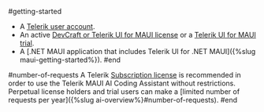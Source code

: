 #getting-started
* A [Telerik user account](https://www.telerik.com/account/).
* An active [DevCraft or Telerik UI for MAUI license](https://www.telerik.com/purchase/maui-ui) or a [Telerik UI for MAUI trial](https://www.telerik.com/maui-ui).
* A [.NET MAUI application that includes Telerik UI for .NET MAUI]({%slug maui-getting-started%}).
#end

#number-of-requests
A Telerik [Subscription license](https://www.telerik.com/purchase/faq/licensing-purchasing) is recommended in order to use the Telerik MAUI AI Coding Assistant without restrictions. Perpetual license holders and trial users can make a [limited number of requests per year]({%slug ai-overview%}#number-of-requests).
#end